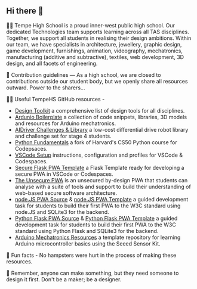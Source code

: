 ## Hi there 👋

🙋‍♀️ Tempe High School is a proud inner-west public high school. Our dedicated Technologies team supports learning across all TAS disciplines. Together, we support all students in realising their design ambitions. Within our team, we have specialists in architecture, jewellery, graphic design, game development, furnishings, animation, videography, mechatronics, manufacturing (additive and subtractive), textiles, web development, 3D design, and all facets of engineering.

🌈 Contribution guidelines — As a high school, we are closed to contributions outside our student body, but we openly share all resources outward. Power to the sharers...

👩‍💻 Useful TempeHS GitHub resources - 
- [Design Toolkit](https://tempehs.github.io/designToolKit/) a comprehensive list of design tools for all disciplines.
- [Ardunio Boilerplate](https://github.com/TempeHS/TempeHS_Ardunio_Boilerplate) a collection of code snippets, libraries, 3D models and resources for Arduino mechatronics.
- [AIDriver Challenges & Library](https://github.com/TempeHS/AIDriver_Challenges) a low-cost differential drive robot library and challenge set for stage 4 students.
- [Python Fundamentals](https://github.com/TempeHS/PythonFundamentals) a fork of Harvard's CS50 Python course for Codepsaces.
- [VSCode Setup](https://github.com/TempeHS/TempeHS_VSCode_Setup) instructions, configuration and profiles for VSCode & Codespaces.
- [Secure Flask PWA Template](https://github.com/TempeHS/Secure_Flask_PWA_Template) a Flask Template ready for developing a secure PWA in VSCode or Codespaces.
- [The Unsecure PWA](https://github.com/TempeHS/The_Unsecure_PWA) is an unsecured by-design PWA that students can analyse with a suite of tools and support to build their understanding of web-based secure software architecture.
- [node.JS PWA Source](https://github.com/TempeHS/NodeJS_PWA_Programming_For_The_Web_Task_Source) & [node.JS PWA Template](https://github.com/TempeHS/NodeJS_PWA_Programming_For_The_Web_Task_Template) a guided development task for students to build their first PWA to the W3C standard using node.JS and SQLite3 for the backend.
- [Python Flask PWA Source](https://github.com/TempeHS/Flask_PWA_Programming_For_The_Web_Task_Source) & [Python Flask PWA Template](https://github.com/TempeHS/Flask_PWA_Programming_For_The_Web_Task_Template) a guided development task for students to build their first PWA to the W3C standard using Python Flask and SQLite3 for the backend.
- [Arduino Mechatronics Resources](https://github.com/TempeHS/TempeHS_Ardunio_Bootcamp) a template repository for learning Arduino microcontroller basics using the Seeed Sensor Kit.

🍿 Fun facts - No hampsters were hurt in the process of making these resources.

🧙 Remember, anyone can make something, but they need someone to design it first. Don't be a maker; be a designer.
